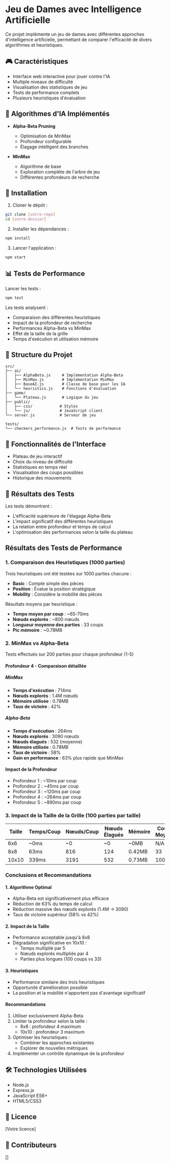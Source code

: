 # Jeu de Dames avec Intelligence Artificielle

Ce projet implémente un jeu de dames avec différentes approches d'intelligence artificielle, permettant de comparer l'efficacité de divers algorithmes et heuristiques.

## 🎮 Caractéristiques

- Interface web interactive pour jouer contre l'IA
- Multiple niveaux de difficulté
- Visualisation des statistiques de jeu
- Tests de performance complets
- Plusieurs heuristiques d'évaluation

## 🤖 Algorithmes d'IA Implémentés

- **Alpha-Beta Pruning**
  - Optimisation de MinMax
  - Profondeur configurable
  - Élagage intelligent des branches

- **MinMax**
  - Algorithme de base
  - Exploration complète de l'arbre de jeu
  - Différentes profondeurs de recherche

## 🔧 Installation

1. Cloner le dépôt :
```bash
git clone [votre-repo]
cd [votre-dossier]
```

2. Installer les dépendances :
```bash
npm install
```

3. Lancer l'application :
```bash
npm start
```

## 📊 Tests de Performance

Lancer les tests :
```bash
npm test
```

Les tests analysent :
- Comparaison des différentes heuristiques
- Impact de la profondeur de recherche
- Performances Alpha-Beta vs MinMax
- Effet de la taille de la grille
- Temps d'exécution et utilisation mémoire

## 📁 Structure du Projet

```
src/
├── ai/
│   ├── AlphaBeta.js     # Implémentation Alpha-Beta
│   ├── MinMax.js        # Implémentation MinMax
│   ├── BaseAI.js        # Classe de base pour les IA
│   └── heuristics.js    # Fonctions d'évaluation
├── game/
│   └── Plateau.js       # Logique du jeu
├── public/
│   ├── css/            # Styles
│   └── js/             # JavaScript client
└── server.js           # Serveur de jeu

tests/
└── checkers_performance.js  # Tests de performance
```

## 🎯 Fonctionnalités de l'Interface

- Plateau de jeu interactif
- Choix du niveau de difficulté
- Statistiques en temps réel
- Visualisation des coups possibles
- Historique des mouvements

## 🔬 Résultats des Tests

Les tests démontrent :
- L'efficacité supérieure de l'élagage Alpha-Beta
- L'impact significatif des différentes heuristiques
- La relation entre profondeur et temps de calcul
- L'optimisation des performances selon la taille du plateau

## Résultats des Tests de Performance

### 1. Comparaison des Heuristiques (1000 parties)
Trois heuristiques ont été testées sur 1000 parties chacune :
- **Basic** : Compte simple des pièces
- **Position** : Évalue la position stratégique
- **Mobility** : Considère la mobilité des pièces

Résultats moyens par heuristique :
- **Temps moyen par coup** : ~65-70ms
- **Nœuds explorés** : ~800 nœuds
- **Longueur moyenne des parties** : 33 coups
- **Pic mémoire** : ~0.78MB

### 2. MinMax vs Alpha-Beta
Tests effectués sur 200 parties pour chaque profondeur (1-5)

#### Profondeur 4 - Comparaison détaillée
##### MinMax
- **Temps d'exécution** : 714ms
- **Nœuds explorés** : 1.4M nœuds
- **Mémoire utilisée** : 0.78MB
- **Taux de victoire** : 42%

##### Alpha-Beta
- **Temps d'exécution** : 264ms
- **Nœuds explorés** : 3090 nœuds
- **Nœuds élagués** : 532 (moyenne)
- **Mémoire utilisée** : 0.78MB
- **Taux de victoire** : 58%
- **Gain en performance** : 63% plus rapide que MinMax

#### Impact de la Profondeur
- Profondeur 1 : ~10ms par coup
- Profondeur 2 : ~45ms par coup
- Profondeur 3 : ~120ms par coup
- Profondeur 4 : ~264ms par coup
- Profondeur 5 : ~890ms par coup

### 3. Impact de la Taille de la Grille (100 parties par taille)
| Taille | Temps/Coup | Nœuds/Coup | Nœuds Élagués | Mémoire | Coups Moyens |
|--------|------------|------------|---------------|---------|--------------|
| 6x6    | ~0ms      | ~0         | ~0            | ~0MB    | N/A          |
| 8x8    | 63ms      | 816        | 124           | 0.42MB  | 33           |
| 10x10  | 339ms     | 3191       | 532           | 0.73MB  | 100          |

### Conclusions et Recommandations

#### 1. Algorithme Optimal
- Alpha-Beta est significativement plus efficace
- Réduction de 63% du temps de calcul
- Réduction massive des nœuds explorés (1.4M → 3090)
- Taux de victoire supérieur (58% vs 42%)

#### 2. Impact de la Taille
- Performance acceptable jusqu'à 8x8
- Dégradation significative en 10x10 :
  - Temps multiplié par 5
  - Nœuds explorés multipliés par 4
  - Parties plus longues (100 coups vs 33)

#### 3. Heuristiques
- Performance similaire des trois heuristiques
- Opportunité d'amélioration possible
- La position et la mobilité n'apportent pas d'avantage significatif

#### Recommandations
1. Utiliser exclusivement Alpha-Beta
2. Limiter la profondeur selon la taille :
   - 8x8 : profondeur 4 maximum
   - 10x10 : profondeur 3 maximum
3. Optimiser les heuristiques :
   - Combiner les approches existantes
   - Explorer de nouvelles métriques
4. Implémenter un contrôle dynamique de la profondeur

## 🛠️ Technologies Utilisées

- Node.js
- Express.js
- JavaScript ES6+
- HTML5/CSS3

## 📝 Licence

[Votre licence]

## 👥 Contributeurs

[]

